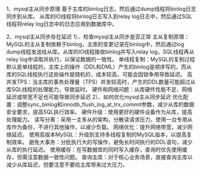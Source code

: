 
1、mysql主从同步原理
基于主库的binlog日志，然后通过dump线程将binlog日志同步到从库。
从库的IO线程将binlog日志写入到relay log日志中，然后通过SQL线程将relay log日志中的日志应用到数据库中。

2、mysql主从同步存在延迟
1）、检查mysql主从同步是否正常
主从复制原理：MySQL的主从复制依赖于binlog，主库的变更记录在binlog中，然后通过log dump线程发送给从库。从库的IO线程接收binlog并写入relay log，SQL线程再从relay log中读取并执行，以保证数据的一致性。
单线程复制：MySQL的复制过程默认是单线程的，主库上的操作（DDL和DML）产生的binlog是顺序写的，而从库的SQL线程执行这些操作是随机的，成本较高，可能会因锁争用导致延迟。
高并发TPS：当主库的事务处理量（TPS）并发较高时，产生的DDL数量可能超过从库SQL线程的处理能力，导致延时。
硬件和网络问题：从库硬件性能不足、网络延迟或带宽不足也可能导致同步延迟
2）、如何优化mysql主从同步延迟
优化配置：调整sync_binlog和innodb_flush_log_at_trx_commit参数，减少从库的数据安全要求，提高SQL执行效率。
硬件升级：使用更好的硬件设备作为从库，提高处理能力。
读写分离：采用一主多从的架构，分散读请求压力，使用一台专用从库作为备份，不进行其他操作，以减少负载。
网络优化：提升网络带宽，减少网络延迟。
使用高版本MySQL：升级到支持多线程复制的MySQL版本，以提高复制效率。
避免大事务：分批执行大的写操作，避免长时间执行的DDL语句，减少从库的执行延迟。
使用缓存：在写数据库的同时写入缓存，查询时优先使用缓存，但需注意数据一致性问题。
查询主库：对于核心业务场景，直接查询主库以减少从库延迟，但要注意不要给主库带来过大压力。